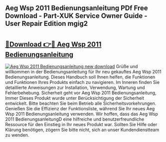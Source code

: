 ## Aeg Wsp 2011 Bedienungsanleitung PDf Free Download - Part-XUK Service Owner Guide - User Repair Edition mgig2

# <h2><a href="http://df10cip.blite.top/?on=Aeg+Wsp+2011+Bedienungsanleitung">🔗Download 👉🔴 Aeg Wsp 2011 Bedienungsanleitung</a></h2>

[![Aeg Wsp 2011 Bedienungsanleitung new download](https://i.imgur.com/lujVjoI.png)](http://df10cip.blite.top/?on=Aeg+Wsp+2011+Bedienungsanleitung)
Grüße und willkommen in der Bedienungsanleitung für Ihr neu gekauftes Aeg Wsp 2011 Bedienungsanleitung. Dieses Handbuch soll Ihnen helfen, die Funktionen und Funktionen Ihres Produkts einfach zu navigieren. Im Inneren finden Sie detaillierte Anweisungen zur Installation, Verwendung, Wartung und Fehlerbehebung. Sicherheit geht vor Aeg Wsp 2011 Bedienungsanleitung, Immer Dieses Produkt wurde unter Berücksichtigung der Sicherheit entwickelt. Bitte beachten Sie beim Betrieb alle Sicherheitsvorkehrungen. Genießen Sie die Effizienz der Funktionsliste, während Sie Ihr neues Aeg Wsp 2011 Bedienungsanleitung verwenden. Wir hoffen, dass das Aeg Wsp 2011 BedienungsanleitungD eine hilfreiche und benutzerfreundliche Ressource für den Einstieg in Ihr neues Produkt war. Sollten Sie Hilfe oder Klärung benötigen, zögern Sie bitte nicht, sich an unser Kundendienstteam zu wenden.
